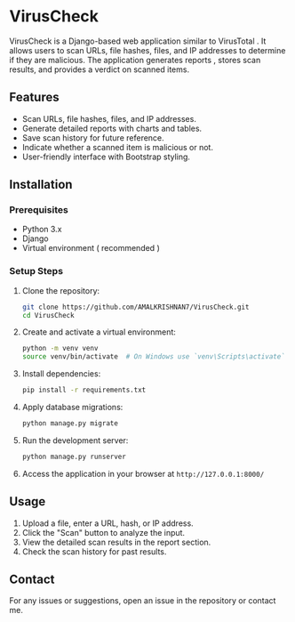 # VirusCheck

VirusCheck is a Django-based web application similar to VirusTotal . It allows users to scan URLs, file hashes, files, and IP addresses to determine if they are malicious. The application generates reports , stores scan results, and provides a verdict on scanned items.

## Features
- Scan URLs, file hashes, files, and IP addresses.
- Generate detailed reports with charts and tables.
- Save scan history for future reference.
- Indicate whether a scanned item is malicious or not.
- User-friendly interface with Bootstrap styling.

## Installation
### Prerequisites
- Python 3.x
- Django
- Virtual environment ( recommended )

### Setup Steps
1. Clone the repository:
   ```sh
   git clone https://github.com/AMALKRISHNAN7/VirusCheck.git
   cd VirusCheck
   ```
2. Create and activate a virtual environment:
   ```sh
   python -m venv venv
   source venv/bin/activate  # On Windows use `venv\Scripts\activate`
   ```
3. Install dependencies:
   ```sh
   pip install -r requirements.txt
   ```
4. Apply database migrations:
   ```sh
   python manage.py migrate
   ```
5. Run the development server:
   ```sh
   python manage.py runserver
   ```
6. Access the application in your browser at `http://127.0.0.1:8000/`

## Usage
1. Upload a file, enter a URL, hash, or IP address.
2. Click the "Scan" button to analyze the input.
3. View the detailed scan results in the report section.
4. Check the scan history for past results.

## Contact
For any issues or suggestions, open an issue in the repository or contact me.

